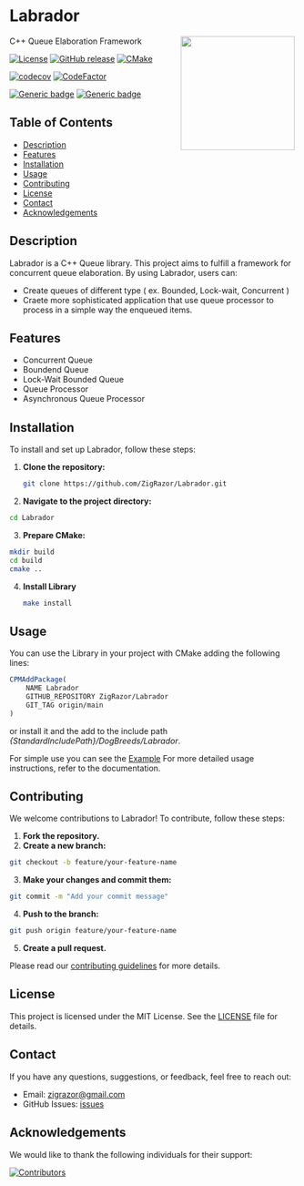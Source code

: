 # Labrador

<img style="float: right;" align="left" src="https://images.unsplash.com/photo-1588022274642-f238f77ec193?q=80&w=2671&auto=format&fit=crop&ixlib=rb-4.0.3&ixid=M3wxMjA3fDB8MHxwaG90by1wYWdlfHx8fGVufDB8fHx8fA%3D%3D" width="200">

C++ Queue Elaboration Framework

[![License](https://img.shields.io/badge/license-MIT-blue.svg)](LICENSE) [![GitHub release](https://img.shields.io/github/release/ZigRazor/Labrador.svg)](https://GitHub.com/ZigRazor/Labrador/releases/) [![CMake](https://github.com/ZigRazor/Labrador/actions/workflows/cmake.yml/badge.svg)](https://github.com/ZigRazor/Labrador/actions/workflows/cmake.yml) 

[![codecov](https://codecov.io/gh/ZigRazor/Labrador/graph/badge.svg?token=24SM5HBW6C)](https://codecov.io/gh/ZigRazor/Labrador) [![CodeFactor](https://www.codefactor.io/repository/github/zigrazor/labrador/badge)](https://www.codefactor.io/repository/github/zigrazor/labrador)

[![Generic badge](https://img.shields.io/badge/required-C++20-Green.svg)](https://shields.io/) [![Generic badge](https://img.shields.io/badge/Required-CMake3.16-Green.svg)](https://shields.io/)

## Table of Contents
- [Description](#description)
- [Features](#features)
- [Installation](#installation)
- [Usage](#usage)
- [Contributing](#contributing)
- [License](#license)
- [Contact](#contact)
- [Acknowledgements](#acknowledgements)

## Description

Labrador is a C++ Queue library. This project aims to fulfill a framework for concurrent queue elaboration. By using Labrador, users can:
- Create queues of different type ( ex. Bounded, Lock-wait, Concurrent )
- Craete more sophisticated application that use queue processor to process in a simple way the enqueued items.

## Features

- Concurrent Queue
- Boundend Queue
- Lock-Wait Bounded Queue
- Queue Processor
- Asynchronous Queue Processor

## Installation

To install and set up Labrador, follow these steps:

1. **Clone the repository:**
   ```bash
   git clone https://github.com/ZigRazor/Labrador.git
   ```
2. **Navigate to the project directory:**
  ```bash
  cd Labrador
  ```
3. **Prepare CMake:**
  ```bash
  mkdir build
  cd build
  cmake ..
 ```
4. **Install Library**
   ```bash
   make install
   ```
     
## Usage

You can use the Library in your project with CMake adding the following lines:

```cmake
CPMAddPackage(
    NAME Labrador
    GITHUB_REPOSITORY ZigRazor/Labrador
    GIT_TAG origin/main
)
```
or install it and the add to the include path *{StandardIncludePath}/DogBreeds/Labrador*. 

For simple use you can see the [Example](https://github.com/ZigRazor/Labrador/tree/main/example)
For more detailed usage instructions, refer to the documentation.

## Contributing
We welcome contributions to Labrador! To contribute, follow these steps:

1. **Fork the repository.**
2. **Create a new branch:**
  ```bash
  git checkout -b feature/your-feature-name
  ```
3. **Make your changes and commit them:**
  ```bash
  git commit -m "Add your commit message"
  ```
4. **Push to the branch:**
  ```bash
  git push origin feature/your-feature-name
  ```
5. **Create a pull request.**

Please read our [contributing guidelines](https://github.com/ZigRazor/Labrador/blob/main/CONTRIBUTING.md) for more details.

## License
This project is licensed under the MIT License. See the [LICENSE](https://github.com/ZigRazor/Labrador/blob/main/LICENSE) file for details.

## Contact
If you have any questions, suggestions, or feedback, feel free to reach out:

- Email: zigrazor@gmail.com
- GitHub Issues: [issues](https://github.com/ZigRazor/Labrador/issues)

## Acknowledgements
We would like to thank the following individuals for their support:

[![Contributors](https://contrib.rocks/image?repo=zigrazor/Labrador)](https://github.com/ZigRazor/Labrador/graphs/contributors) 
